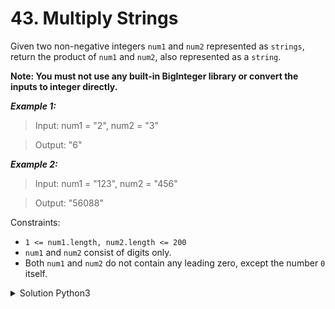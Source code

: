 # 43. Multiply Strings

Given two non-negative integers `num1` and `num2` represented as `strings`, return the product of `num1` and `num2`, also represented as a `string`.

**Note: You must not use any built-in BigInteger library or convert the inputs to integer directly.**

 

***Example 1:***

> Input: num1 = "2", num2 = "3"

> Output: "6"

***Example 2:***

> Input: num1 = "123", num2 = "456"

> Output: "56088"
 

Constraints:

 - `1 <= num1.length, num2.length <= 200`
 - `num1` and `num2` consist of digits only.
 - Both `num1` and `num2` do not contain any leading zero, except the number `0` itself.

<details>
<summary>Solution Python3 </summary>

``` Python
class Solution:
    def multiply(self, num1: str, num2: str) -> str:
        n1, n2, p = 0, 0, 0
        for a in num1[::-1]:
            n1 += 10**p * int(a)
            p+=1
        p = 0
        for b in num2[::-1]:
            n2 += 10**p * int(b)
            p+=1
        return str(n2*n1)
```
</details>


